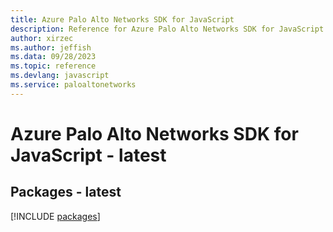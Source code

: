 ```yaml
---
title: Azure Palo Alto Networks SDK for JavaScript
description: Reference for Azure Palo Alto Networks SDK for JavaScript
author: xirzec
ms.author: jeffish
ms.data: 09/28/2023
ms.topic: reference
ms.devlang: javascript
ms.service: paloaltonetworks
---
```

# Azure Palo Alto Networks SDK for JavaScript - latest
## Packages - latest
[!INCLUDE [packages](palo-alto-networks-index.md)]